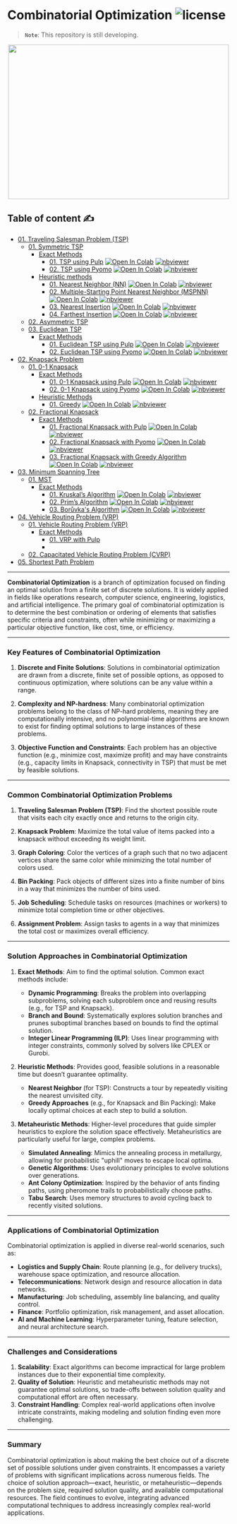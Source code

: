# Combinatorial Optimization ![license](https://img.shields.io/github/license/Pegah-Ardehkhani/Combinatorial-Optimization.svg)

> **`Note`**: This repository is still developing.

<p align="center"> 
  <img width="500" height="350" src="https://miro.medium.com/v2/resize:fit:1400/1*WHoUd8ormJ3T6QIh3rJLUA.gif"> 
</p>

## Table of content ✍️

- [01. Traveling Salesman Problem (TSP)](https://github.com/Pegah-Ardehkhani/Combinatorial-Optimization/tree/main/01.%20Traveling%20Salesman%20Problem%20(TSP))
  - [01. Symmetric TSP](https://github.com/Pegah-Ardehkhani/Combinatorial-Optimization/tree/main/01.%20Traveling%20Salesman%20Problem%20(TSP)/01.%20Symmetric%20TSP)
    - [Exact Methods](https://github.com/Pegah-Ardehkhani/Combinatorial-Optimization/tree/main/01.%20Traveling%20Salesman%20Problem%20(TSP)/01.%20Symmetric%20TSP/Exact%20Algorithms)
      - [01. TSP using Pulp](https://github.com/Pegah-Ardehkhani/Combinatorial-Optimization/tree/main/01.%20Traveling%20Salesman%20Problem%20(TSP)/01.%20Symmetric%20TSP/Exact%20Algorithms/01.%20TSP%20using%20Pulp) <a href="https://colab.research.google.com/github/Pegah-Ardehkhani/Combinatorial-Optimization/blob/main/01.%20Traveling%20Salesman%20Problem%20(TSP)/01.%20Symmetric%20TSP/Exact%20Algorithms/01.%20TSP%20using%20Pulp/TSP%20with%20Pulp.ipynb" target="_parent\"><img src="https://colab.research.google.com/assets/colab-badge.svg" alt="Open In Colab"/></a> [![nbviewer](https://img.shields.io/badge/render-nbviewer-orange.svg)](https://nbviewer.org/github/Pegah-Ardehkhani/Combinatorial-Optimization/blob/main/01.%20Traveling%20Salesman%20Problem%20(TSP)/01.%20Symmetric%20TSP/Exact%20Algorithms/01.%20TSP%20using%20Pulp/TSP%20with%20Pulp.ipynb)
      - [02. TSP using Pyomo](https://github.com/Pegah-Ardehkhani/Combinatorial-Optimization/tree/main/01.%20Traveling%20Salesman%20Problem%20(TSP)/01.%20Symmetric%20TSP/Exact%20Algorithms/02.%20TSP%20using%20Pyomo) <a href="https://colab.research.google.com/github/Pegah-Ardehkhani/Combinatorial-Optimization/blob/main/01.%20Traveling%20Salesman%20Problem%20(TSP)/01.%20Symmetric%20TSP/Exact%20Algorithms/02.%20TSP%20using%20Pyomo/TSP%20with%20Pyomo.ipynb" target="_parent\"><img src="https://colab.research.google.com/assets/colab-badge.svg" alt="Open In Colab"/></a> [![nbviewer](https://img.shields.io/badge/render-nbviewer-orange.svg)](https://nbviewer.org/github/Pegah-Ardehkhani/Combinatorial-Optimization/blob/main/01.%20Traveling%20Salesman%20Problem%20(TSP)/01.%20Symmetric%20TSP/Exact%20Algorithms/02.%20TSP%20using%20Pyomo/TSP%20with%20Pyomo.ipynb)
    - [Heuristic methods](https://github.com/Pegah-Ardehkhani/Combinatorial-Optimization/tree/main/01.%20Traveling%20Salesman%20Problem%20(TSP)/01.%20Symmetric%20TSP/Heuristic%20methods)
      - [01. Nearest Neighbor (NN)](https://github.com/Pegah-Ardehkhani/Combinatorial-Optimization/tree/main/01.%20Traveling%20Salesman%20Problem%20(TSP)/01.%20Symmetric%20TSP/Heuristic%20methods/01.%20Nearest%20Neighbor%20(NN)) <a href="https://colab.research.google.com/github/Pegah-Ardehkhani/Combinatorial-Optimization/blob/main/01.%20Traveling%20Salesman%20Problem%20(TSP)/01.%20Symmetric%20TSP/Heuristic%20methods/01.%20Nearest%20Neighbor%20(NN)/TSP%20with%20NN.ipynb" target="_parent\"><img src="https://colab.research.google.com/assets/colab-badge.svg" alt="Open In Colab"/></a> [![nbviewer](https://img.shields.io/badge/render-nbviewer-orange.svg)](https://nbviewer.org/github/Pegah-Ardehkhani/Combinatorial-Optimization/blob/main/01.%20Traveling%20Salesman%20Problem%20(TSP)/01.%20Symmetric%20TSP/Heuristic%20methods/01.%20Nearest%20Neighbor%20(NN)/TSP%20with%20NN.ipynb)
      - [02. Multiple-Starting Point Nearest Neighbor (MSPNN)](https://github.com/Pegah-Ardehkhani/Combinatorial-Optimization/tree/main/01.%20Traveling%20Salesman%20Problem%20(TSP)/01.%20Symmetric%20TSP/Heuristic%20methods/02.%20Multiple-Starting%20Point%20Nearest%20Neighbor%20(MSPNN)) <a href="https://colab.research.google.com/github/Pegah-Ardehkhani/Combinatorial-Optimization/blob/main/01.%20Traveling%20Salesman%20Problem%20(TSP)/01.%20Symmetric%20TSP/Heuristic%20methods/02.%20Multiple-Starting%20Point%20Nearest%20Neighbor%20(MSPNN)/TSP%20with%20Multiple%20Starting%20Point%20Nearest%20Neighbor%20(MSPNN).ipynb" target="_parent\"><img src="https://colab.research.google.com/assets/colab-badge.svg" alt="Open In Colab"/></a> [![nbviewer](https://img.shields.io/badge/render-nbviewer-orange.svg)](https://nbviewer.org/github/Pegah-Ardehkhani/Combinatorial-Optimization/blob/main/01.%20Traveling%20Salesman%20Problem%20(TSP)/01.%20Symmetric%20TSP/Heuristic%20methods/02.%20Multiple-Starting%20Point%20Nearest%20Neighbor%20(MSPNN)/TSP%20with%20Multiple%20Starting%20Point%20Nearest%20Neighbor%20(MSPNN).ipynb)
      - [03. Nearest Insertion](https://github.com/Pegah-Ardehkhani/Combinatorial-Optimization/tree/main/01.%20Traveling%20Salesman%20Problem%20(TSP)/01.%20Symmetric%20TSP/Heuristic%20methods/03.%20Nearest%20Insertion) <a href="https://colab.research.google.com/github/Pegah-Ardehkhani/Combinatorial-Optimization/blob/main/01.%20Traveling%20Salesman%20Problem%20(TSP)/01.%20Symmetric%20TSP/Heuristic%20methods/03.%20Nearest%20Insertion/TSP%20with%20Nearest%20Insertion.ipynb" target="_parent\"><img src="https://colab.research.google.com/assets/colab-badge.svg" alt="Open In Colab"/></a> [![nbviewer](https://img.shields.io/badge/render-nbviewer-orange.svg)](https://nbviewer.org/github/Pegah-Ardehkhani/Combinatorial-Optimization/blob/main/01.%20Traveling%20Salesman%20Problem%20(TSP)/01.%20Symmetric%20TSP/Heuristic%20methods/03.%20Nearest%20Insertion/TSP%20with%20Nearest%20Insertion.ipynb)
      - [04. Farthest Insertion](https://github.com/Pegah-Ardehkhani/Combinatorial-Optimization/tree/main/01.%20Traveling%20Salesman%20Problem%20(TSP)/01.%20Symmetric%20TSP/Heuristic%20methods/04.%20Farthest%20Insertion) <a href="https://colab.research.google.com/github/Pegah-Ardehkhani/Combinatorial-Optimization/blob/main/01.%20Traveling%20Salesman%20Problem%20(TSP)/01.%20Symmetric%20TSP/Heuristic%20methods/04.%20Farthest%20Insertion/TSP%20with%20Farthest%20Insertion.ipynb" target="_parent\"><img src="https://colab.research.google.com/assets/colab-badge.svg" alt="Open In Colab"/></a> [![nbviewer](https://img.shields.io/badge/render-nbviewer-orange.svg)](https://nbviewer.org/github/Pegah-Ardehkhani/Combinatorial-Optimization/blob/main/01.%20Traveling%20Salesman%20Problem%20(TSP)/01.%20Symmetric%20TSP/Heuristic%20methods/04.%20Farthest%20Insertion/TSP%20with%20Farthest%20Insertion.ipynb)
  - [02. Asymmetric TSP](https://github.com/Pegah-Ardehkhani/Combinatorial-Optimization/tree/main/01.%20Traveling%20Salesman%20Problem%20(TSP)/02.%20Asymmetric%20TSP)
  - [03. Euclidean TSP](https://github.com/Pegah-Ardehkhani/Combinatorial-Optimization/tree/main/01.%20Traveling%20Salesman%20Problem%20(TSP)/03.%20Euclidean%20TSP)
      - [Exact Methods](https://github.com/Pegah-Ardehkhani/Combinatorial-Optimization/tree/main/01.%20Traveling%20Salesman%20Problem%20(TSP)/03.%20Euclidean%20TSP/Exact%20Methods)
        - [01. Euclidean TSP using Pulp](https://github.com/Pegah-Ardehkhani/Combinatorial-Optimization/tree/main/01.%20Traveling%20Salesman%20Problem%20(TSP)/03.%20Euclidean%20TSP/Exact%20Methods/01.%20Euclidean%20TSP%20using%20Pulp) <a href="https://colab.research.google.com/github/Pegah-Ardehkhani/Combinatorial-Optimization/blob/main/01.%20Traveling%20Salesman%20Problem%20(TSP)/03.%20Euclidean%20TSP/Exact%20Methods/01.%20Euclidean%20TSP%20using%20Pulp/Euclidean%20TSP%20with%20Pulp.ipynb" target="_parent\"><img src="https://colab.research.google.com/assets/colab-badge.svg" alt="Open In Colab"/></a> [![nbviewer](https://img.shields.io/badge/render-nbviewer-orange.svg)](https://nbviewer.org/github/Pegah-Ardehkhani/Combinatorial-Optimization/blob/main/01.%20Traveling%20Salesman%20Problem%20(TSP)/03.%20Euclidean%20TSP/Exact%20Methods/01.%20Euclidean%20TSP%20using%20Pulp/Euclidean%20TSP%20with%20Pulp.ipynb)
        - [02. Euclidean TSP using Pyomo](https://github.com/Pegah-Ardehkhani/Combinatorial-Optimization/tree/main/01.%20Traveling%20Salesman%20Problem%20(TSP)/03.%20Euclidean%20TSP/Exact%20Methods/02.%20Euclidean%20TSP%20using%20Pyomo) <a href="https://colab.research.google.com/github/Pegah-Ardehkhani/Combinatorial-Optimization/blob/main/01.%20Traveling%20Salesman%20Problem%20(TSP)/03.%20Euclidean%20TSP/Exact%20Methods/02.%20Euclidean%20TSP%20using%20Pyomo/Euclidean%20TSP%20with%20Pyomo.ipynb" target="_parent\"><img src="https://colab.research.google.com/assets/colab-badge.svg" alt="Open In Colab"/></a> [![nbviewer](https://img.shields.io/badge/render-nbviewer-orange.svg)](https://nbviewer.org/github/Pegah-Ardehkhani/Combinatorial-Optimization/blob/main/01.%20Traveling%20Salesman%20Problem%20(TSP)/03.%20Euclidean%20TSP/Exact%20Methods/02.%20Euclidean%20TSP%20using%20Pyomo/Euclidean%20TSP%20with%20Pyomo.ipynb)
- [02. Knapsack Problem](https://github.com/Pegah-Ardehkhani/Combinatorial-Optimization/tree/main/02.%20Knapsack%20Problem)
    - [01. 0-1 Knapsack](https://github.com/Pegah-Ardehkhani/Combinatorial-Optimization/tree/main/02.%20Knapsack%20Problem/01.%200-1%20Knapsack)
        - [Exact Methods](https://github.com/Pegah-Ardehkhani/Combinatorial-Optimization/tree/main/02.%20Knapsack%20Problem/01.%200-1%20Knapsack/Exact%20Methods)
            - [01. 0-1 Knapsack using Pulp](https://github.com/Pegah-Ardehkhani/Combinatorial-Optimization/tree/main/02.%20Knapsack%20Problem/01.%200-1%20Knapsack/Exact%20Methods/01.%200-1%20Knapsack%20using%20Pulp) <a href="https://colab.research.google.com/github/Pegah-Ardehkhani/Combinatorial-Optimization/blob/main/02.%20Knapsack%20Problem/01.%200-1%20Knapsack/Exact%20Methods/01.%200-1%20Knapsack%20using%20Pulp/0_1%20Knapsack%20with%20Pulp.ipynb" target="_parent\"><img src="https://colab.research.google.com/assets/colab-badge.svg" alt="Open In Colab"/></a> [![nbviewer](https://img.shields.io/badge/render-nbviewer-orange.svg)](https://nbviewer.org/github/Pegah-Ardehkhani/Combinatorial-Optimization/blob/main/02.%20Knapsack%20Problem/01.%200-1%20Knapsack/Exact%20Methods/01.%200-1%20Knapsack%20using%20Pulp/0_1%20Knapsack%20with%20Pulp.ipynb)
            - [02. 0-1 Knapsack using Pyomo](https://github.com/Pegah-Ardehkhani/Combinatorial-Optimization/tree/main/02.%20Knapsack%20Problem/01.%200-1%20Knapsack/Exact%20Methods/02.%200-1%20Knapsack%20using%20Pyomo) <a href="https://colab.research.google.com/github/Pegah-Ardehkhani/Combinatorial-Optimization/blob/main/02.%20Knapsack%20Problem/01.%200-1%20Knapsack/Exact%20Methods/02.%200-1%20Knapsack%20using%20Pyomo/0_1%20Knapsack%20with%20Pyomo.ipynb" target="_parent\"><img src="https://colab.research.google.com/assets/colab-badge.svg" alt="Open In Colab"/></a> [![nbviewer](https://img.shields.io/badge/render-nbviewer-orange.svg)](https://nbviewer.org/github/Pegah-Ardehkhani/Combinatorial-Optimization/blob/main/02.%20Knapsack%20Problem/01.%200-1%20Knapsack/Exact%20Methods/02.%200-1%20Knapsack%20using%20Pyomo/0_1%20Knapsack%20with%20Pyomo.ipynb)
        - [Heuristic Methods](https://github.com/Pegah-Ardehkhani/Combinatorial-Optimization/tree/main/02.%20Knapsack%20Problem/01.%200-1%20Knapsack/Heuristic%20Methods)
            - [01. Greedy](https://github.com/Pegah-Ardehkhani/Combinatorial-Optimization/tree/main/02.%20Knapsack%20Problem/01.%200-1%20Knapsack/Heuristic%20Methods/01.%20Greedy) <a href="https://colab.research.google.com/github/Pegah-Ardehkhani/Combinatorial-Optimization/blob/main/02.%20Knapsack%20Problem/01.%200-1%20Knapsack/Heuristic%20Methods/01.%20Greedy/0_1%20Knapsack%20with%20Greedy.ipynb" target="_parent\"><img src="https://colab.research.google.com/assets/colab-badge.svg" alt="Open In Colab"/></a> [![nbviewer](https://img.shields.io/badge/render-nbviewer-orange.svg)](https://nbviewer.org/github/Pegah-Ardehkhani/Combinatorial-Optimization/blob/main/02.%20Knapsack%20Problem/01.%200-1%20Knapsack/Heuristic%20Methods/01.%20Greedy/0_1%20Knapsack%20with%20Greedy.ipynb)
    - [02. Fractional Knapsack](https://github.com/Pegah-Ardehkhani/Combinatorial-Optimization/tree/main/02.%20Knapsack%20Problem/02.%20Fractional%20Knapsack)
        - [Exact Methods](https://github.com/Pegah-Ardehkhani/Combinatorial-Optimization/tree/main/02.%20Knapsack%20Problem/02.%20Fractional%20Knapsack/Exact%20Methods)
            - [01. Fractional Knapsack with Pulp](https://github.com/Pegah-Ardehkhani/Combinatorial-Optimization/tree/main/02.%20Knapsack%20Problem/02.%20Fractional%20Knapsack/Exact%20Methods/01.%20Fractional%20Knapsack%20with%20Pulp) <a href="https://colab.research.google.com/github/Pegah-Ardehkhani/Combinatorial-Optimization/blob/main/02.%20Knapsack%20Problem/02.%20Fractional%20Knapsack/Exact%20Methods/01.%20Fractional%20Knapsack%20with%20Pulp/Fractional%20Knapsack%20with%20Pulp.ipynb" target="_parent\"><img src="https://colab.research.google.com/assets/colab-badge.svg" alt="Open In Colab"/></a> [![nbviewer](https://img.shields.io/badge/render-nbviewer-orange.svg)](https://nbviewer.org/github/Pegah-Ardehkhani/Combinatorial-Optimization/blob/main/02.%20Knapsack%20Problem/02.%20Fractional%20Knapsack/Exact%20Methods/01.%20Fractional%20Knapsack%20with%20Pulp/Fractional%20Knapsack%20with%20Pulp.ipynb)
            - [02. Fractional Knapsack with Pyomo](https://github.com/Pegah-Ardehkhani/Combinatorial-Optimization/tree/main/02.%20Knapsack%20Problem/02.%20Fractional%20Knapsack/Exact%20Methods/02.%20Fractional%20Knapsack%20with%20Pyomo) <a href="https://colab.research.google.com/github/Pegah-Ardehkhani/Combinatorial-Optimization/blob/main/02.%20Knapsack%20Problem/02.%20Fractional%20Knapsack/Exact%20Methods/02.%20Fractional%20Knapsack%20with%20Pyomo/Fractional%20Knapsack%20with%20Pyomo.ipynb" target="_parent\"><img src="https://colab.research.google.com/assets/colab-badge.svg" alt="Open In Colab"/></a> [![nbviewer](https://img.shields.io/badge/render-nbviewer-orange.svg)](https://nbviewer.org/github/Pegah-Ardehkhani/Combinatorial-Optimization/blob/main/02.%20Knapsack%20Problem/02.%20Fractional%20Knapsack/Exact%20Methods/02.%20Fractional%20Knapsack%20with%20Pyomo/Fractional%20Knapsack%20with%20Pyomo.ipynb)
            - [03. Fractional Knapsack with Greedy Algorithm](https://github.com/Pegah-Ardehkhani/Combinatorial-Optimization/tree/main/02.%20Knapsack%20Problem/02.%20Fractional%20Knapsack/Exact%20Methods/03.%20Fractional%20Knapsack%20with%20Greedy) <a href="https://colab.research.google.com/github/Pegah-Ardehkhani/Combinatorial-Optimization/blob/main/02.%20Knapsack%20Problem/02.%20Fractional%20Knapsack/Exact%20Methods/03.%20Fractional%20Knapsack%20with%20Greedy/Fractional%20Knapsack%20with%20Greedy.ipynb" target="_parent\"><img src="https://colab.research.google.com/assets/colab-badge.svg" alt="Open In Colab"/></a> [![nbviewer](https://img.shields.io/badge/render-nbviewer-orange.svg)](https://nbviewer.org/github/Pegah-Ardehkhani/Combinatorial-Optimization/blob/main/02.%20Knapsack%20Problem/02.%20Fractional%20Knapsack/Exact%20Methods/03.%20Fractional%20Knapsack%20with%20Greedy/Fractional%20Knapsack%20with%20Greedy.ipynb)
- [03. Minimum Spanning Tree](https://github.com/Pegah-Ardehkhani/Combinatorial-Optimization/tree/main/03.%20Minimum%20Spanning%20Tree)
    - [01. MST](https://github.com/Pegah-Ardehkhani/Combinatorial-Optimization/tree/main/03.%20Minimum%20Spanning%20Tree/01.%20MST)
        - [Exact Methods](https://github.com/Pegah-Ardehkhani/Combinatorial-Optimization/tree/main/03.%20Minimum%20Spanning%20Tree/01.%20MST/Exact%20Methods)
            - [01. Kruskal’s Algorithm](https://github.com/Pegah-Ardehkhani/Combinatorial-Optimization/tree/main/03.%20Minimum%20Spanning%20Tree/01.%20MST/Exact%20Methods/01.%20Kruskal%E2%80%99s%20Algorithm) <a href="https://colab.research.google.com/github/Pegah-Ardehkhani/Combinatorial-Optimization/blob/main/03.%20Minimum%20Spanning%20Tree/01.%20MST/Exact%20Methods/01.%20Kruskal%E2%80%99s%20Algorithm/MST%20with%20Kruskal.ipynb" target="_parent\"><img src="https://colab.research.google.com/assets/colab-badge.svg" alt="Open In Colab"/></a> [![nbviewer](https://img.shields.io/badge/render-nbviewer-orange.svg)](https://nbviewer.org/github/Pegah-Ardehkhani/Combinatorial-Optimization/blob/main/03.%20Minimum%20Spanning%20Tree/01.%20MST/Exact%20Methods/01.%20Kruskal%E2%80%99s%20Algorithm/MST%20with%20Kruskal.ipynb)
            - [02. Prim’s Algorithm](https://github.com/Pegah-Ardehkhani/Combinatorial-Optimization/tree/main/03.%20Minimum%20Spanning%20Tree/01.%20MST/Exact%20Methods/02.%20Prim%E2%80%99s%20Algorithm) <a href="https://colab.research.google.com/github/Pegah-Ardehkhani/Combinatorial-Optimization/blob/main/03.%20Minimum%20Spanning%20Tree/01.%20MST/Exact%20Methods/02.%20Prim%E2%80%99s%20Algorithm/MST%20with%20Prim.ipynb" target="_parent\"><img src="https://colab.research.google.com/assets/colab-badge.svg" alt="Open In Colab"/></a> [![nbviewer](https://img.shields.io/badge/render-nbviewer-orange.svg)](https://nbviewer.org/github/Pegah-Ardehkhani/Combinatorial-Optimization/blob/main/03.%20Minimum%20Spanning%20Tree/01.%20MST/Exact%20Methods/02.%20Prim%E2%80%99s%20Algorithm/MST%20with%20Prim.ipynb)
            - [03. Borůvka's Algorithm](https://github.com/Pegah-Ardehkhani/Combinatorial-Optimization/tree/main/03.%20Minimum%20Spanning%20Tree/01.%20MST/Exact%20Methods/03.%20Bor%C5%AFvka's%20Algorithm) <a href="https://colab.research.google.com/github/Pegah-Ardehkhani/Combinatorial-Optimization/blob/main/03.%20Minimum%20Spanning%20Tree/01.%20MST/Exact%20Methods/03.%20Bor%C5%AFvka's%20Algorithm/MST%20with%20Bor%C5%AFvka.ipynb" target="_parent\"><img src="https://colab.research.google.com/assets/colab-badge.svg" alt="Open In Colab"/></a> [![nbviewer](https://img.shields.io/badge/render-nbviewer-orange.svg)](https://nbviewer.org/github/Pegah-Ardehkhani/Combinatorial-Optimization/blob/main/03.%20Minimum%20Spanning%20Tree/01.%20MST/Exact%20Methods/03.%20Bor%C5%AFvka's%20Algorithm/MST%20with%20Bor%C5%AFvka.ipynb)
- [04. Vehicle Routing Problem (VRP)](https://github.com/Pegah-Ardehkhani/Combinatorial-Optimization/tree/main/04.%20Vehicle%20Routing%20Problem%20(VRP))
    - [01. Vehicle Routing Problem (VRP)](https://github.com/Pegah-Ardehkhani/Combinatorial-Optimization/tree/main/04.%20Vehicle%20Routing%20Problem%20(VRP)/01.%20Vehicle%20Routing%20Problem%20(VRP))
        - [Exact Methods](https://github.com/Pegah-Ardehkhani/Combinatorial-Optimization/tree/main/04.%20Vehicle%20Routing%20Problem%20(VRP)/01.%20Vehicle%20Routing%20Problem%20(VRP)/Exact%20Methods)
            - [01. VRP with Pulp](https://github.com/Pegah-Ardehkhani/Combinatorial-Optimization/tree/main/04.%20Vehicle%20Routing%20Problem%20(VRP)/01.%20Vehicle%20Routing%20Problem%20(VRP)/Exact%20Methods/01.%20VRP%20with%20Pulp)
            - []()
    - [02. Capacitated Vehicle Routing Problem (CVRP)](https://github.com/Pegah-Ardehkhani/Combinatorial-Optimization/tree/main/04.%20Vehicle%20Routing%20Problem%20(VRP)/02.%20Capacitated%20Vehicle%20Routing%20Problem%20(CVRP))
- [05. Shortest Path Problem](https://github.com/Pegah-Ardehkhani/Combinatorial-Optimization/tree/main/05.%20Shortest%20Path%20Problem)


---

**Combinatorial Optimization** is a branch of optimization focused on finding an optimal solution from a finite set of discrete solutions. It is widely applied in fields like operations research, computer science, engineering, logistics, and artificial intelligence. The primary goal of combinatorial optimization is to determine the best combination or ordering of elements that satisfies specific criteria and constraints, often while minimizing or maximizing a particular objective function, like cost, time, or efficiency.

---

### Key Features of Combinatorial Optimization

1. **Discrete and Finite Solutions**: Solutions in combinatorial optimization are drawn from a discrete, finite set of possible options, as opposed to continuous optimization, where solutions can be any value within a range.
   
2. **Complexity and NP-hardness**: Many combinatorial optimization problems belong to the class of NP-hard problems, meaning they are computationally intensive, and no polynomial-time algorithms are known to exist for finding optimal solutions to large instances of these problems.

3. **Objective Function and Constraints**: Each problem has an objective function (e.g., minimize cost, maximize profit) and may have constraints (e.g., capacity limits in Knapsack, connectivity in TSP) that must be met by feasible solutions.

---

### Common Combinatorial Optimization Problems

1. **Traveling Salesman Problem (TSP)**: Find the shortest possible route that visits each city exactly once and returns to the origin city.
   
2. **Knapsack Problem**: Maximize the total value of items packed into a knapsack without exceeding its weight limit.

3. **Graph Coloring**: Color the vertices of a graph such that no two adjacent vertices share the same color while minimizing the total number of colors used.

4. **Bin Packing**: Pack objects of different sizes into a finite number of bins in a way that minimizes the number of bins used.

5. **Job Scheduling**: Schedule tasks on resources (machines or workers) to minimize total completion time or other objectives.

6. **Assignment Problem**: Assign tasks to agents in a way that minimizes the total cost or maximizes overall efficiency.

---

### Solution Approaches in Combinatorial Optimization

1. **Exact Methods**: Aim to find the optimal solution. Common exact methods include:
   - **Dynamic Programming**: Breaks the problem into overlapping subproblems, solving each subproblem once and reusing results (e.g., for TSP and Knapsack).
   - **Branch and Bound**: Systematically explores solution branches and prunes suboptimal branches based on bounds to find the optimal solution.
   - **Integer Linear Programming (ILP)**: Uses linear programming with integer constraints, commonly solved by solvers like CPLEX or Gurobi.

2. **Heuristic Methods**: Provides good, feasible solutions in a reasonable time but doesn’t guarantee optimality.
   - **Nearest Neighbor** (for TSP): Constructs a tour by repeatedly visiting the nearest unvisited city.
   - **Greedy Approaches** (e.g., for Knapsack and Bin Packing): Make locally optimal choices at each step to build a solution.

3. **Metaheuristic Methods**: Higher-level procedures that guide simpler heuristics to explore the solution space effectively. Metaheuristics are particularly useful for large, complex problems.
   - **Simulated Annealing**: Mimics the annealing process in metallurgy, allowing for probabilistic "uphill" moves to escape local optima.
   - **Genetic Algorithms**: Uses evolutionary principles to evolve solutions over generations.
   - **Ant Colony Optimization**: Inspired by the behavior of ants finding paths, using pheromone trails to probabilistically choose paths.
   - **Tabu Search**: Uses memory structures to avoid cycling back to recently visited solutions.

---

### Applications of Combinatorial Optimization

Combinatorial optimization is applied in diverse real-world scenarios, such as:

- **Logistics and Supply Chain**: Route planning (e.g., for delivery trucks), warehouse space optimization, and resource allocation.
- **Telecommunications**: Network design and resource allocation in data networks.
- **Manufacturing**: Job scheduling, assembly line balancing, and quality control.
- **Finance**: Portfolio optimization, risk management, and asset allocation.
- **AI and Machine Learning**: Hyperparameter tuning, feature selection, and neural architecture search.

---

### Challenges and Considerations

1. **Scalability**: Exact algorithms can become impractical for large problem instances due to their exponential time complexity.
2. **Quality of Solution**: Heuristic and metaheuristic methods may not guarantee optimal solutions, so trade-offs between solution quality and computational effort are often necessary.
3. **Constraint Handling**: Complex real-world applications often involve intricate constraints, making modeling and solution finding even more challenging.

---

### Summary

Combinatorial optimization is about making the best choice out of a discrete set of possible solutions under given constraints. It encompasses a variety of problems with significant implications across numerous fields. The choice of solution approach—exact, heuristic, or metaheuristic—depends on the problem size, required solution quality, and available computational resources. The field continues to evolve, integrating advanced computational techniques to address increasingly complex real-world applications.
